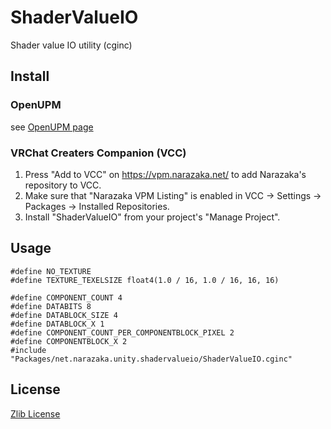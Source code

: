 # ShaderValueIO

Shader value IO utility (cginc)

## Install

### OpenUPM

see [OpenUPM page](https://openupm.com/packages/net.narazaka.unity.shadervalueio/)

### VRChat Creaters Companion (VCC)

1. Press "Add to VCC" on https://vpm.narazaka.net/ to add Narazaka's repository to VCC.
2. Make sure that "Narazaka VPM Listing" is enabled in VCC -> Settings -> Packages -> Installed Repositories.
3. Install "ShaderValueIO" from your project's "Manage Project".

## Usage

```hlsl
#define NO_TEXTURE
#define TEXTURE_TEXELSIZE float4(1.0 / 16, 1.0 / 16, 16, 16)

#define COMPONENT_COUNT 4
#define DATABITS 8
#define DATABLOCK_SIZE 4
#define DATABLOCK_X 1
#define COMPONENT_COUNT_PER_COMPONENTBLOCK_PIXEL 2
#define COMPONENTBLOCK_X 2
#include "Packages/net.narazaka.unity.shadervalueio/ShaderValueIO.cginc"
```

## License

[Zlib License](LICENSE)
